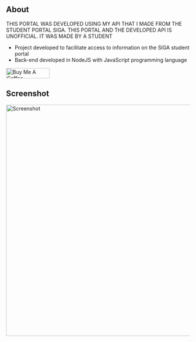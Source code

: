 ## About
THIS PORTAL WAS DEVELOPED USING MY API THAT I MADE FROM THE STUDENT PORTAL SIGA. THIS PORTAL AND THE DEVELOPED API IS UNOFFICIAL. IT WAS MADE BY A STUDENT

- Project developed to facilitate access to information on the SIGA student portal
- Back-end developed in NodeJS with JavaScript programming language

<a href="https://www.buymeacoffee.com/paulojunqueira" target="_blank"><img src="https://cdn.buymeacoffee.com/buttons/default-orange.png" alt="Buy Me A Coffee" height="28" width="119"></a>

## Screenshot
<img src="https://i.imgur.com/i7Nn3NQ.png" alt="Screenshot" width="1365" height="633" >